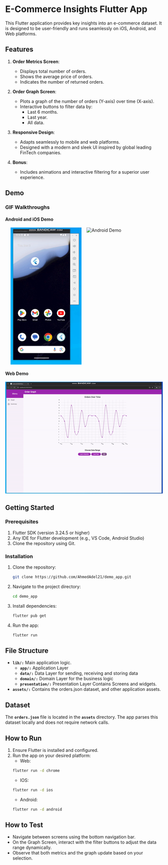 # E-Commerce Insights Flutter App

This Flutter application provides key insights into an e-commerce dataset. It is designed to be user-friendly and runs seamlessly on iOS, Android, and Web platforms.

## Features
1. **Order Metrics Screen**: 
   - Displays total number of orders.
   - Shows the average price of orders.
   - Indicates the number of returned orders.

2. **Order Graph Screen**:
   - Plots a graph of the number of orders (Y-axis) over time (X-axis).
   - Interactive buttons to filter data by:
     - Last 6 months.
     - Last year.
     - All data.

3. **Responsive Design**:
   - Adapts seamlessly to mobile and web platforms.
   - Designed with a modern and sleek UI inspired by global leading FinTech companies.

4. **Bonus**: 
   - Includes animations and interactive filtering for a superior user experience.

## Demo
### GIF Walkthroughs

#### Android and iOS Demo
<div style="display: flex; justify-content: space-evenly;">
  <img src="assets\gifs\android.gif" alt="iOS Demo" width="45%">
  <img src="assets\gifs\ios.gif" alt="Android Demo" width="45%">
</div>

#### Web Demo
![Web Demo](assets\gifs\web.gif)

## Getting Started

### Prerequisites
1. Flutter SDK (version 3.24.5 or higher)
2. Any IDE for Flutter development (e.g., VS Code, Android Studio)
3. Clone the repository using Git.

### Installation
1. Clone the repository:
   ```bash
   git clone https://github.com/AhmedAdel21/demo_app.git
   ```
2. Navigate to the project directory:
   ```bash
   cd demo_app
   ```
3. Install dependencies:
   ```bash
   flutter pub get
   ```
3. Run the app:
   ```bash
   flutter run
   ```

## File Structure

- **`lib/:`** Main application logic.
    - **`app/:`**  Application Layer
    - **`data/:`** Data Layer for sending, receiving and storing data
    - **`domain/:`** Domain Layer for the business logic
    - **`presentation/:`** Presentation Layer Contains Screens and widgets.
- **`assets/:`** Contains the orders.json dataset, and other application assets.

## Dataset
The  **`orders.json`** file is located in the  **`assets`** directory. The app parses this dataset locally and does not require network calls.

## How to Run

1. Ensure Flutter is installed and configured.
2. Run the app on your desired platform:
    - Web:
   ```bash
   flutter run -d chrome
   ```
    - IOS:
   ```bash
   flutter run -d ios
   ```
    - Android:
   ```bash
   flutter run -d android
   ```

## How to Test
- Navigate between screens using the bottom navigation bar.
- On the Graph Screen, interact with the filter buttons to adjust the data range dynamically.
- Observe that both metrics and the graph update based on your selection.
